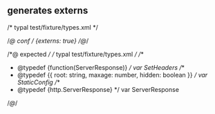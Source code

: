 ## generates externs
/* typal test/fixture/types.xml */


/*@ conf */
{externs: true}
/*@*/

/*@ expected */
/* typal test/fixture/types.xml */
/**
 * @typedef {function(ServerResponse)}
 */
var SetHeaders
/**
 * @typedef {{ root: string, maxage: number, hidden: boolean }}
 */
var StaticConfig
/**
 * @typedef {http.ServerResponse}
 */
var ServerResponse

/*@*/